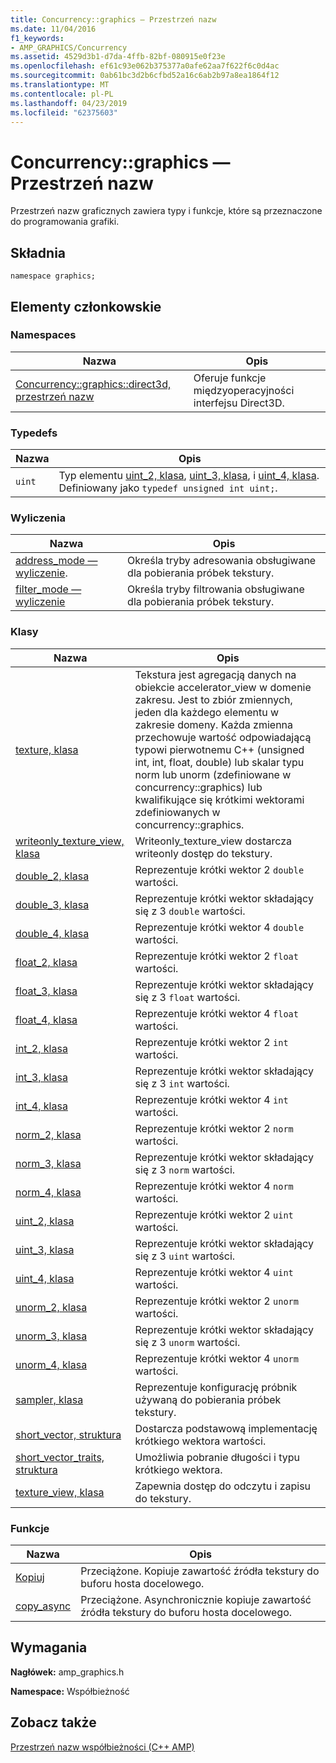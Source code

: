 ```yaml
---
title: Concurrency::graphics — Przestrzeń nazw
ms.date: 11/04/2016
f1_keywords:
- AMP_GRAPHICS/Concurrency
ms.assetid: 4529d3b1-d7da-4ffb-82bf-080915e0f23e
ms.openlocfilehash: ef61c93e062b375377a0afe62aa7f622f6c0d4ac
ms.sourcegitcommit: 0ab61bc3d2b6cfbd52a16c6ab2b97a8ea1864f12
ms.translationtype: MT
ms.contentlocale: pl-PL
ms.lasthandoff: 04/23/2019
ms.locfileid: "62375603"
---
```

# <a name="concurrencygraphics-namespace"></a>Concurrency::graphics — Przestrzeń nazw

Przestrzeń nazw graficznych zawiera typy i funkcje, które są przeznaczone do programowania grafiki.

## <a name="syntax"></a>Składnia

```
namespace graphics;
```

## <a name="members"></a>Elementy członkowskie

### <a name="namespaces"></a>Namespaces

|Nazwa|Opis|
|----------|-----------------|
|[Concurrency::graphics::direct3d, przestrzeń nazw](concurrency-graphics-direct3d-namespace.md)|Oferuje funkcje międzyoperacyjności interfejsu Direct3D.|

### <a name="typedefs"></a>Typedefs

|Nazwa|Opis|
|----------|-----------------|
|`uint`|Typ elementu [uint_2, klasa](uint-2-class.md), [uint_3, klasa](uint-3-class.md), i [uint_4, klasa](uint-4-class.md). Definiowany jako `typedef unsigned int uint;`.|

### <a name="enumerations"></a>Wyliczenia

|Nazwa|Opis|
|----------|-----------------|
|[address_mode — wyliczenie](concurrency-graphics-namespace-enums.md#address_mode).|Określa tryby adresowania obsługiwane dla pobierania próbek tekstury.|
|[filter_mode — wyliczenie](concurrency-graphics-namespace-enums.md#filter_mode)|Określa tryby filtrowania obsługiwane dla pobierania próbek tekstury.|

### <a name="classes"></a>Klasy

|Nazwa|Opis|
|----------|-----------------|
|[texture, klasa](texture-class.md)|Tekstura jest agregacją danych na obiekcie accelerator_view w domenie zakresu. Jest to zbiór zmiennych, jeden dla każdego elementu w zakresie domeny. Każda zmienna przechowuje wartość odpowiadającą typowi pierwotnemu C++ (unsigned int, int, float, double) lub skalar typu norm lub unorm (zdefiniowane w concurrency::graphics) lub kwalifikujące się krótkimi wektorami zdefiniowanych w concurrency::graphics.|
|[writeonly_texture_view, klasa](writeonly-texture-view-class.md)|Writeonly_texture_view dostarcza writeonly dostęp do tekstury.|
|[double_2, klasa](double-2-class.md)|Reprezentuje krótki wektor 2 `double` wartości.|
|[double_3, klasa](double-3-class.md)|Reprezentuje krótki wektor składający się z 3 `double` wartości.|
|[double_4, klasa](double-4-class.md)|Reprezentuje krótki wektor 4 `double` wartości.|
|[float_2, klasa](float-2-class.md)|Reprezentuje krótki wektor 2 `float` wartości.|
|[float_3, klasa](float-3-class.md)|Reprezentuje krótki wektor składający się z 3 `float` wartości.|
|[float_4, klasa](float-4-class.md)|Reprezentuje krótki wektor 4 `float` wartości.|
|[int_2, klasa](int-2-class.md)|Reprezentuje krótki wektor 2 `int` wartości.|
|[int_3, klasa](int-3-class.md)|Reprezentuje krótki wektor składający się z 3 `int` wartości.|
|[int_4, klasa](int-4-class.md)|Reprezentuje krótki wektor 4 `int` wartości.|
|[norm_2, klasa](norm-2-class.md)|Reprezentuje krótki wektor 2 `norm` wartości.|
|[norm_3, klasa](norm-3-class.md)|Reprezentuje krótki wektor składający się z 3 `norm` wartości.|
|[norm_4, klasa](norm-4-class.md)|Reprezentuje krótki wektor 4 `norm` wartości.|
|[uint_2, klasa](uint-2-class.md)|Reprezentuje krótki wektor 2 `uint` wartości.|
|[uint_3, klasa](uint-3-class.md)|Reprezentuje krótki wektor składający się z 3 `uint` wartości.|
|[uint_4, klasa](uint-4-class.md)|Reprezentuje krótki wektor 4 `uint` wartości.|
|[unorm_2, klasa](unorm-2-class.md)|Reprezentuje krótki wektor 2 `unorm` wartości.|
|[unorm_3, klasa](unorm-3-class.md)|Reprezentuje krótki wektor składający się z 3 `unorm` wartości.|
|[unorm_4, klasa](unorm-4-class.md)|Reprezentuje krótki wektor 4 `unorm` wartości.|
|[sampler, klasa](sampler-class.md)|Reprezentuje konfigurację próbnik używaną do pobierania próbek tekstury.|
|[short_vector, struktura](short-vector-structure.md)|Dostarcza podstawową implementację krótkiego wektora wartości.|
|[short_vector_traits, struktura](short-vector-traits-structure.md)|Umożliwia pobranie długości i typu krótkiego wektora.|
|[texture_view, klasa](texture-view-class.md)|Zapewnia dostęp do odczytu i zapisu do tekstury.|

### <a name="functions"></a>Funkcje

|Nazwa|Opis|
|----------|-----------------|
|[Kopiuj](concurrency-graphics-namespace-functions.md#copy)|Przeciążone. Kopiuje zawartość źródła tekstury do buforu hosta docelowego.|
|[copy_async](concurrency-graphics-namespace-functions.md#copy_async)|Przeciążone. Asynchronicznie kopiuje zawartość źródła tekstury do buforu hosta docelowego.|

## <a name="requirements"></a>Wymagania

**Nagłówek:** amp_graphics.h

**Namespace:** Współbieżność

## <a name="see-also"></a>Zobacz także

[Przestrzeń nazw współbieżności (C++ AMP)](concurrency-namespace-cpp-amp.md)
